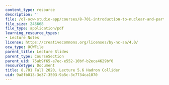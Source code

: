 ```yaml
---
content_type: resource
description: ''
file: /ol-ocw-studio-app/courses/8-701-introduction-to-nuclear-and-particle-physics-fall-2020/9a8fb0133e3735039a5c3c7734ca1070_MIT8_701f20_lec5.6.pdf
file_size: 245668
file_type: application/pdf
learning_resource_types:
- Lecture Notes
license: https://creativecommons.org/licenses/by-nc-sa/4.0/
ocw_type: OCWFile
parent_title: Lecture Slides
parent_type: CourseSection
parent_uid: 75ab9f65-e7ec-e552-10bf-b2eca4629bf0
resourcetype: Document
title: 8.701 Fall 2020, Lecture 5.6 Hadron Collider
uid: 9a8fb013-3e37-3503-9a5c-3c7734ca1070
---
```

